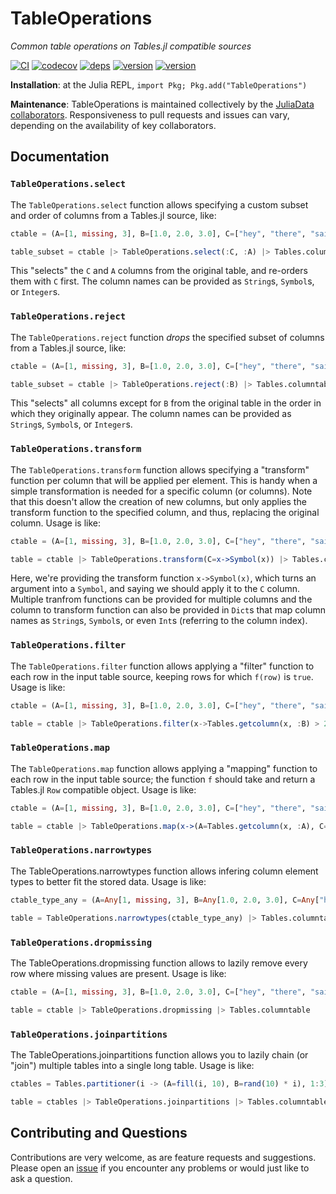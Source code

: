 # TableOperations

*Common table operations on Tables.jl compatible sources*

[![CI](https://github.com/JuliaData/TableOperations.jl/workflows/CI/badge.svg)](https://github.com/JuliaData/TableOperations.jl/actions?query=workflow%3ACI)
[![codecov](https://codecov.io/gh/JuliaData/TableOperations.jl/branch/master/graph/badge.svg)](https://codecov.io/gh/JuliaData/TableOperations.jl)
[![deps](https://juliahub.com/docs/TableOperations/deps.svg)](https://juliahub.com/ui/Packages/TableOperations/5GGWt?t=2)
[![version](https://juliahub.com/docs/TableOperations/version.svg)](https://juliahub.com/ui/Packages/TableOperations/5GGWt)
[![version](https://juliahub.com/docs/TableOperations/version.svg)](https://juliahub.com/ui/Packages/TableOperations/5GGWt)

**Installation**: at the Julia REPL, `import Pkg; Pkg.add("TableOperations")`

**Maintenance**: TableOperations is maintained collectively by the [JuliaData collaborators](https://github.com/orgs/JuliaData/people).
Responsiveness to pull requests and issues can vary, depending on the availability of key collaborators.

## Documentation

### `TableOperations.select`
The `TableOperations.select` function allows specifying a custom subset and order of columns from a Tables.jl source, like:
```julia
ctable = (A=[1, missing, 3], B=[1.0, 2.0, 3.0], C=["hey", "there", "sailor"])

table_subset = ctable |> TableOperations.select(:C, :A) |> Tables.columntable
```
This "selects" the `C` and `A` columns from the original table, and re-orders them with `C` first. The column names can be provided as `String`s, `Symbol`s, or `Integer`s.

### `TableOperations.reject`
The `TableOperations.reject` function *drops* the specified subset of columns from a Tables.jl source, like:
```julia
ctable = (A=[1, missing, 3], B=[1.0, 2.0, 3.0], C=["hey", "there", "sailor"])

table_subset = ctable |> TableOperations.reject(:B) |> Tables.columntable
```
This "selects" all columns except for `B` from the original table in the order in which they originally appear. The column names can be provided as `String`s, `Symbol`s, or `Integer`s.

### `TableOperations.transform`
The `TableOperations.transform` function allows specifying a "transform" function per column that will be applied per element. This is handy
when a simple transformation is needed for a specific column (or columns). Note that this doesn't allow the creation of new columns,
but only applies the transform function to the specified column, and thus, replacing the original column. Usage is like:
```julia
ctable = (A=[1, missing, 3], B=[1.0, 2.0, 3.0], C=["hey", "there", "sailor"])

table = ctable |> TableOperations.transform(C=x->Symbol(x)) |> Tables.columntable
```
Here, we're providing the transform function `x->Symbol(x)`, which turns an argument into a `Symbol`, and saying we should apply it to the `C` column.
Multiple tranfrom functions can be provided for multiple columns and the column to transform function can also be provided in `Dict`s that
map column names as `String`s, `Symbol`s, or even `Int`s (referring to the column index).

### `TableOperations.filter`

The `TableOperations.filter` function allows applying a "filter" function to each row in the input table source, keeping rows for which `f(row)` is `true`.
Usage is like:
```julia
ctable = (A=[1, missing, 3], B=[1.0, 2.0, 3.0], C=["hey", "there", "sailor"])

table = ctable |> TableOperations.filter(x->Tables.getcolumn(x, :B) > 2.0) |> Tables.columntable
```

### `TableOperations.map`
The `TableOperations.map` function allows applying a "mapping" function to each row in the input table source; the function `f` should take and
return a Tables.jl `Row` compatible object. Usage is like:
```julia
ctable = (A=[1, missing, 3], B=[1.0, 2.0, 3.0], C=["hey", "there", "sailor"])

table = ctable |> TableOperations.map(x->(A=Tables.getcolumn(x, :A), C=Tables.getcolumn(x, :C), B=Tables.getcolumn(x, :B) * 2)) |> Tables.columntable
```

### `TableOperations.narrowtypes`
The TableOperations.narrowtypes function allows infering column element types to better fit the stored data. Usage is like:
```julia
ctable_type_any = (A=Any[1, missing, 3], B=Any[1.0, 2.0, 3.0], C=Any["hey", "there", "sailor"])

table = TableOperations.narrowtypes(ctable_type_any) |> Tables.columntable
```

### `TableOperations.dropmissing`
The TableOperations.dropmissing function allows to lazily remove every row where missing values are present. Usage is like: 
```julia
ctable = (A=[1, missing, 3], B=[1.0, 2.0, 3.0], C=["hey", "there", "sailor"])

table = ctable |> TableOperations.dropmissing |> Tables.columntable
```

### `TableOperations.joinpartitions`
The TableOperations.joinpartitions function allows you to lazily chain (or "join") multiple tables into a single long table. Usage is like:
```julia
ctables = Tables.partitioner(i -> (A=fill(i, 10), B=rand(10) * i), 1:3)

table = ctables |> TableOperations.joinpartitions |> Tables.columntable
```

## Contributing and Questions

Contributions are very welcome, as are feature requests and suggestions. Please open an
[issue][issues-url] if you encounter any problems or would just like to ask a question.

[travis-img]: https://travis-ci.org/JuliaData/TableOperations.jl.svg?branch=master
[travis-url]: https://travis-ci.org/JuliaData/TableOperations.jl

[codecov-img]: https://codecov.io/gh/JuliaData/TableOperations.jl/branch/master/graph/badge.svg
[codecov-url]: https://codecov.io/gh/JuliaData/TableOperations.jl

[issues-url]: https://github.com/JuliaData/TableOperations.jl/issues
